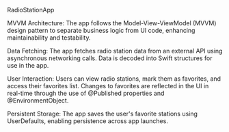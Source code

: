 RadioStationApp

MVVM Architecture: The app follows the Model-View-ViewModel (MVVM) design pattern to separate business logic from UI code, enhancing maintainability and testability.

Data Fetching: The app fetches radio station data from an external API using asynchronous networking calls. Data is decoded into Swift structures for use in the app.

User Interaction: Users can view radio stations, mark them as favorites, and access their favorites list. Changes to favorites are reflected in the UI in real-time through the use of @Published properties and @EnvironmentObject.

Persistent Storage: The app saves the user's favorite stations using UserDefaults, enabling persistence across app launches.

